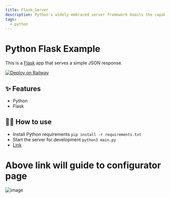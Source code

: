 ```yaml
---
title: Flask_Server
description: Python's widely embraced server framework boasts the capability to develop both APIs and machine learning models
tags:
  - python
---
```


# Python Flask Example

This is a [Flask](https://flask.palletsprojects.com/en/1.1.x/) app that serves a simple JSON response.

[![Deploy on Railway](https://railway.app/button.svg)](https://railway.app/new/template/zUcpux)

## ✨ Features

- Python
- Flask

## 💁‍♀️ How to use

- Install Python requirements `pip install -r requirements.txt`
- Start the server for development `python3 main.py`
- [Link](https://flask-production-75b8.up.railway.app/config)
# Above link will guide to configurator page
![image](https://github.com/GolasalaPuneeth/flask-tester/assets/97512630/faf7188e-b812-48d3-861c-0a26675b354a)

